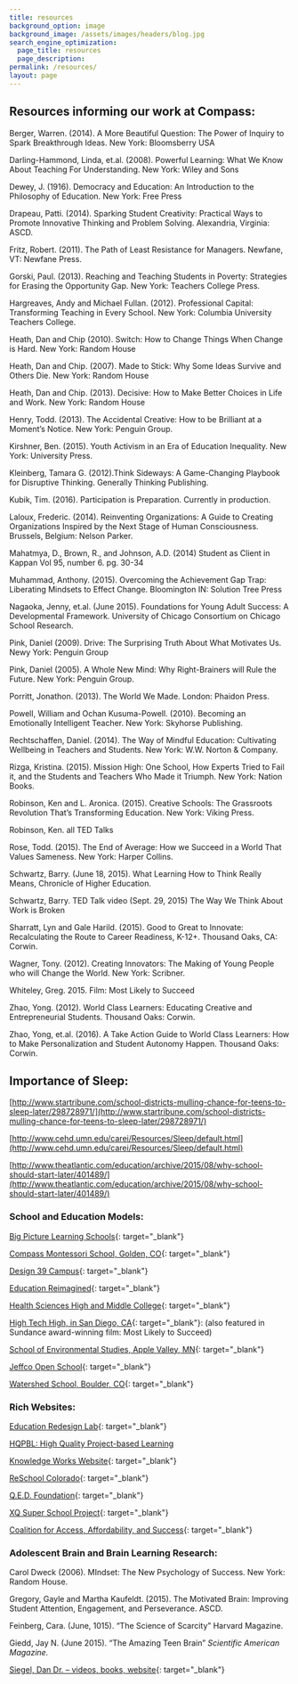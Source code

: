 ```yaml
---
title: resources
background_option: image
background_image: /assets/images/headers/blog.jpg
search_engine_optimization:
  page_title: resources
  page_description:
permalink: /resources/
layout: page
---
```


## Resources informing our work at Compass:

Berger, Warren. (2014). A More Beautiful Question: The Power of Inquiry to Spark Breakthrough Ideas. New York: Bloomsberry USA

Darling-Hammond, Linda, et.al. (2008). Powerful Learning: What We Know About Teaching For Understanding. New York: Wiley and Sons

Dewey, J. (1916). Democracy and Education: An Introduction to the Philosophy of Education. New York: Free Press

Drapeau, Patti. (2014). Sparking Student Creativity: Practical Ways to Promote Innovative Thinking and Problem Solving. Alexandria, Virginia: ASCD.

Fritz, Robert. (2011). The Path of Least Resistance for Managers. Newfane, VT: Newfane Press.

Gorski, Paul. (2013). Reaching and Teaching Students in Poverty: Strategies for Erasing the Opportunity Gap. New York: Teachers College Press.

Hargreaves, Andy and Michael Fullan. (2012). Professional Capital: Transforming Teaching in Every School. New York: Columbia University Teachers College.

Heath, Dan and Chip (2010). Switch: How to Change Things When Change is Hard. New York: Random House

Heath, Dan and Chip. (2007). Made to Stick: Why Some Ideas Survive and Others Die. New York: Random House

Heath, Dan and Chip. (2013). Decisive: How to Make Better Choices in Life and Work. New York: Random House

Henry, Todd. (2013). The Accidental Creative: How to be Brilliant at a Moment’s Notice. New York: Penguin Group.

Kirshner, Ben. (2015). Youth Activism in an Era of Education Inequality. New York: University Press.

Kleinberg, Tamara G. (2012).Think Sideways: A Game-Changing Playbook for Disruptive Thinking. Generally Thinking Publishing.

Kubik, Tim. (2016). Participation is Preparation. Currently in production.

Laloux, Frederic. (2014). Reinventing Organizations: A Guide to Creating Organizations Inspired by the Next Stage of Human Consciousness. Brussels, Belgium: Nelson Parker.

Mahatmya, D., Brown, R., and Johnson, A.D. (2014) Student as Client in Kappan Vol 95, number 6. pg. 30-34

Muhammad, Anthony. (2015). Overcoming the Achievement Gap Trap: Liberating Mindsets to Effect Change. Bloomington IN: Solution Tree Press

Nagaoka, Jenny, et.al. (June 2015). Foundations for Young Adult Success: A Developmental Framework. University of Chicago Consortium on Chicago School Research.

Pink, Daniel (2009). Drive: The Surprising Truth About What Motivates Us. Newy York: Penguin Group

Pink, Daniel (2005). A Whole New Mind: Why Right-Brainers will Rule the Future. New York: Penguin Group.

Porritt, Jonathon. (2013). The World We Made. London: Phaidon Press.

Powell, William and Ochan Kusuma-Powell. (2010). Becoming an Emotionally Intelligent Teacher. New York: Skyhorse Publishing.

Rechtschaffen, Daniel. (2014). The Way of Mindful Education: Cultivating Wellbeing in Teachers and Students. New York: W.W. Norton & Company.

Rizga, Kristina. (2015). Mission High: One School, How Experts Tried to Fail it, and the Students and Teachers Who Made it Triumph. New York: Nation Books.

Robinson, Ken and L. Aronica. (2015). Creative Schools: The Grassroots Revolution That’s Transforming Education. New York: Viking Press.

Robinson, Ken. all TED Talks

Rose, Todd. (2015). The End of Average: How we Succeed in a World That Values Sameness. New York: Harper Collins.

Schwartz, Barry. (June 18, 2015). What Learning How to Think Really Means, Chronicle of Higher Education.

Schwartz, Barry. TED Talk video (Sept. 29, 2015) The Way We Think About Work is Broken

Sharratt, Lyn and Gale Harild. (2015). Good to Great to Innovate: Recalculating the Route to Career Readiness, K-12+. Thousand Oaks, CA: Corwin.

Wagner, Tony. (2012). Creating Innovators: The Making of Young People who will Change the World. New York: Scribner.

Whiteley, Greg. 2015. Film: Most Likely to Succeed

Zhao, Yong. (2012). World Class Learners: Educating Creative and Entrepreneurial Students. Thousand Oaks: Corwin.

Zhao, Yong, et.al. (2016). A Take Action Guide to World Class Learners: How to Make Personalization and Student Autonomy Happen. Thousand Oaks: Corwin.

## Importance of Sleep:

[http://www.startribune.com/school-districts-mulling-chance-for-teens-to-sleep-later/298728971/](http://www.startribune.com/school-districts-mulling-chance-for-teens-to-sleep-later/298728971/)

[http://www.cehd.umn.edu/carei/Resources/Sleep/default.html](http://www.cehd.umn.edu/carei/Resources/Sleep/default.html)

[http://www.theatlantic.com/education/archive/2015/08/why-school-should-start-later/401489/](http://www.theatlantic.com/education/archive/2015/08/why-school-should-start-later/401489/)

### School and Education Models:

[Big Picture Learning Schools](http://www.bigpicture.org/about-us/){: target="_blank"}

[Compass Montessori School, Golden, CO](https://sites.google.com/a/compassmontessorievents.com/compass-main/home){: target="_blank"}

[Design 39 Campus](https://sites.google.com/site/design39campus/){: target="_blank"}

[Education Reimagined](http://education-reimagined.org/){: target="_blank"}

[Health Sciences High and Middle College](http://hshmc.org){: target="_blank"}

[High Tech High, in San Diego, CA](http://www.hightechhigh.org/schools/HTHPL/){: target="_blank"}: (also featured in Sundance award-winning film: Most Likely to Succeed)

[School of Environmental Studies, Apple Valley, MN](http://sesmn.org/){: target="_blank"}

[Jeffco Open School](https://sites.google.com/a/jeffcoschools.us/jcos/){: target="_blank"}

[Watershed School, Boulder, CO](http://www.watershedschool.org/){: target="_blank"}

### Rich Websites:

[Education Redesign Lab](http://edredesign.org){: target="_blank"}

[HQPBL: High Quality Project-based Learning](https://hqpbl.org/)

[Knowledge Works Website](http://www.knowledgeworks.org){: target="_blank"}

[ReSchool Colorado](http://dkfoundation.org/our-work/reschool-colorado/reschool-colorado){: target="_blank"}

[Q.E.D. Foundation](http://qedfoundation.org/){: target="_blank"}

[XQ Super School Project](http://www.XQsuperschool.org){: target="_blank"}

[Coalition for Access, Affordability, and Success](https://www.insidehighered.com/news/2015/09/29/80-colleges-and-universities-announce-plan-new-application-and-new-approach){: target="_blank"}

### Adolescent Brain and Brain Learning Research:

Carol Dweck (2006). MIndset: The New Psychology of Success. New York: Random House.

Gregory, Gayle and Martha Kaufeldt. (2015). The Motivated Brain: Improving Student Attention, Engagement, and Perseverance. ASCD.

Feinberg, Cara. (June, 1015). “The Science of Scarcity” Harvard Magazine.

Giedd, Jay N. (June 2015). “The Amazing Teen Brain” *Scientific American Magazine.*

[Siegel, Dan Dr. – videos, books, website](http://drdansiegel.com/){: target="_blank"}